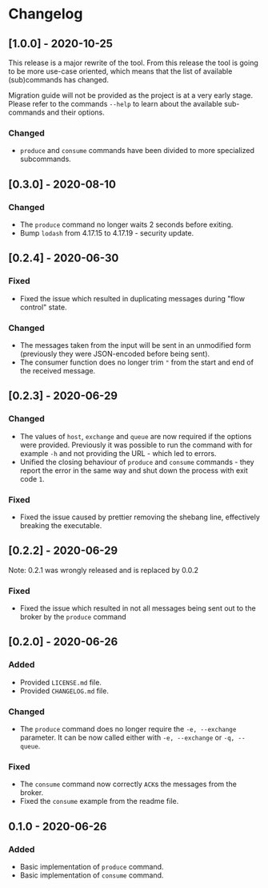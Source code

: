 # Changelog

## [1.0.0] - 2020-10-25

This release is a major rewrite of the tool. From this release the tool is going to be more use-case oriented, which means that the list of available (sub)commands has changed.

Migration guide will not be provided as the project is at a very early stage. Please refer to the commands `--help` to learn about the available sub-commands and their options.

### Changed

* `produce` and `consume` commands have been divided to more specialized subcommands.

## [0.3.0] - 2020-08-10

### Changed

* The `produce` command no longer waits 2 seconds before exiting.
* Bump `lodash` from 4.17.15 to 4.17.19 - security update.

## [0.2.4] - 2020-06-30

### Fixed

* Fixed the issue which resulted in duplicating messages during "flow control" state.

### Changed

* The messages taken from the input will be sent in an unmodified form (previously they were JSON-encoded before being sent).
* The consumer function does no longer trim `"` from the start and end of the received message.

## [0.2.3] - 2020-06-29

### Changed

* The values of `host`, `exchange` and `queue` are now required if the options were provided. Previously it was possible to run the command with for example `-h` and not providing the URL - which led to errors. 
* Unified the closing behaviour of `produce` and `consume` commands - they report the error in the same way and shut down the process with exit code `1`.

### Fixed

* Fixed the issue caused by prettier removing the shebang line, effectively breaking the executable.

## [0.2.2] - 2020-06-29

Note: 0.2.1 was wrongly released and is replaced by 0.0.2

### Fixed

* Fixed the issue which resulted in not all messages being sent out to the broker by the `produce` command

## [0.2.0] - 2020-06-26

### Added

* Provided `LICENSE.md` file.
* Provided `CHANGELOG.md` file.

### Changed

* The `produce` command does no longer require the `-e, --exchange` parameter. It can be now called either with `-e, --exchange` or `-q, --queue`.

### Fixed

* The `consume` command now correctly `ACK`s the messages from the broker.
* Fixed the `consume` example from the readme file.

## 0.1.0 - 2020-06-26

### Added

* Basic implementation of `produce` command.
* Basic implementation of `consume` command.

